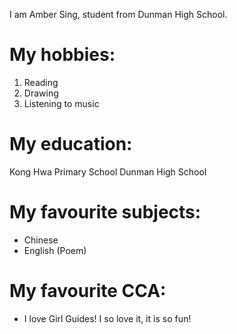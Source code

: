 I am Amber Sing, student from Dunman High School.
# My hobbies:
 1. Reading
 2. Drawing
 3. Listening to music
# My education:
 Kong Hwa Primary School
 Dunman High School
 # My favourite subjects:
 * Chinese
 * English (Poem)
# My favourite CCA:
* I love Girl Guides! I so love it, it is so fun!
